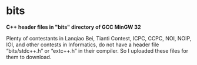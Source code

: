# bits

**C++ header files in "bits" directory of GCC MinGW 32**

Plenty of contestants in Lanqiao Bei, Tianti Contest, ICPC, CCPC, NOI, NOIP, IOI, and other contests in Informatics, do not have a header file “bits/stdc++.h” or “extc++.h” in their compiler. So I uploaded these files for them to download.
